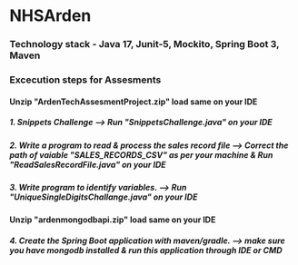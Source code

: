 # NHSArden
###  Technology stack - Java 17, Junit-5, Mockito, Spring Boot 3, Maven
###  Excecution steps for Assesments
#### Unzip "ArdenTechAssesmentProject.zip" load same on your IDE
##### 1. Snippets  Challenge --> Run "SnippetsChallenge.java" on your IDE
##### 2. Write a program to read & process the sales record file   --> Correct the path of vaiable "SALES_RECORDS_CSV" as per your machine & Run "ReadSalesRecordFile.java" on your IDE
##### 3. Write program to identify variables. --> Run "UniqueSingleDigitsChallange.java" on your IDE

#### Unzip "ardenmongodbapi.zip" load same on your IDE
##### 4. Create the Spring Boot application with maven/gradle. --> make sure you have mongodb installed & run this application through IDE or CMD
